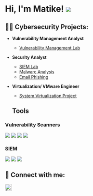 <h1>Hi, I'm Matike!
<a href="https://linkedin.com/in/matike-beseke-maya-2199a725b"><img src="https://img.shields.io/badge/-LinkedIn-0072b1?&style=for-the-badge&logo=linkedin&logoColor=white" /></a>


<h2>👨‍💻 Cybersecurity Projects:</h2>

- <b>Vulnerability Management Analyst</b>
  - [Vulnerability Management Lab](https://github.com/Matike-Beseke/Vulnerability-Management-Lab)
- <b>Security Analyst</b>
  - [SIEM Lab](https://github.com/Matike-Beseke/SIEM-Lab/blob/main/README.md) 
  - [Malware Analysis](https://github.com/joshmadakor1/4chan-Image-Analysis-Middleware-C964)
  - [Email Phishing](https://github.com/joshmadakor1/4chan-Image-Analysis-Middleware-C964)

- <b>Virtualization/ VMware Engineer</b>
  - [System Virtualization Project](https://github.com/Matike-Beseke/SIEM-Lab/blob/main/README.md)
 
  ## Tools

### Vulnerability Scanners
<div>
    <img src="https://img.shields.io/badge/-Tenable-2B9AE2?style=for-the-badge&logo=Tenable&logoColor=white" />
    <img src="https://img.shields.io/badge/-Qualys-2B9AE2?style=for-the-badge&logo=Qualys&logoColor=white" />
    <img src="https://img.shields.io/badge/-Rapid7-00B4F5?style=for-the-badge&logo=Rapid7&logoColor=white" />
    <img src="https://img.shields.io/badge/-Kali_Linux-557C94?style=for-the-badge&logo=KaliLinux&logoColor=white" />
  </div>

### SIEM
<div>
    <img src="https://img.shields.io/badge/-Microsoft_Sentinel-0078D4?&style=for-the-badge&logo=Microsoft&logoColor=white" />
    <img src="https://img.shields.io/badge/-Splunk-000000?&style=for-the-badge&logo=Splunk&logoColor=white" />
    <img src="https://img.shields.io/badge/-Elastic-005571?&style=for-the-badge&logo=Elastic&logoColor=white" />
</div>

<h2> 🤳 Connect with me:</h2>


[<img align="left" alt=" | LinkedIn" width="22px" src="https://cdn.jsdelivr.net/npm/simple-icons@v3/icons/linkedin.svg" />][linkedin]



[linkedin]: https://linkedin.com/in/matike-beseke-maya-2199a725b

<!--
**joshmadakor1/joshmadakor1** is a ✨ _special_ ✨ repository because its `README.md` (this file) appears on your GitHub profile.

Here are some ideas to get you started:

- 🔭 I’m currently working on ...
- 🌱 I’m currently learning ...
- 👯 I’m looking to collaborate on ...
- 🤔 I’m looking for help with ...
- 💬 Ask me about ...
- 📫 How to reach me: ...
- 😄 Pronouns: ...
- ⚡ Fun fact: ...
-->
